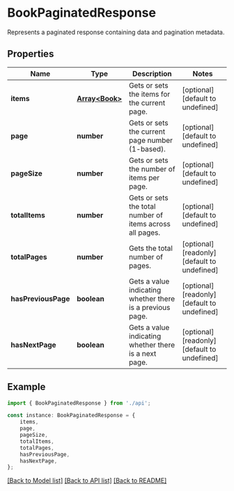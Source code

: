# BookPaginatedResponse

Represents a paginated response containing data and pagination metadata.

## Properties

Name | Type | Description | Notes
------------ | ------------- | ------------- | -------------
**items** | [**Array&lt;Book&gt;**](Book.md) | Gets or sets the items for the current page. | [optional] [default to undefined]
**page** | **number** | Gets or sets the current page number (1-based). | [optional] [default to undefined]
**pageSize** | **number** | Gets or sets the number of items per page. | [optional] [default to undefined]
**totalItems** | **number** | Gets or sets the total number of items across all pages. | [optional] [default to undefined]
**totalPages** | **number** | Gets the total number of pages. | [optional] [readonly] [default to undefined]
**hasPreviousPage** | **boolean** | Gets a value indicating whether there is a previous page. | [optional] [readonly] [default to undefined]
**hasNextPage** | **boolean** | Gets a value indicating whether there is a next page. | [optional] [readonly] [default to undefined]

## Example

```typescript
import { BookPaginatedResponse } from './api';

const instance: BookPaginatedResponse = {
    items,
    page,
    pageSize,
    totalItems,
    totalPages,
    hasPreviousPage,
    hasNextPage,
};
```

[[Back to Model list]](../README.md#documentation-for-models) [[Back to API list]](../README.md#documentation-for-api-endpoints) [[Back to README]](../README.md)
